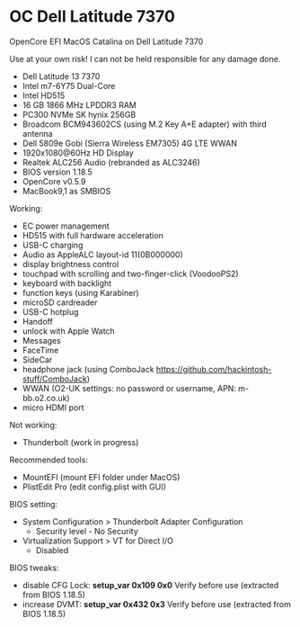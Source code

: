 # OC Dell Latitude 7370
OpenCore EFI MacOS Catalina on Dell Latitude 7370

Use at your own risk! I can not be held responsible for any damage done.

- Dell Latitude 13 7370
- Intel m7-6Y75 Dual-Core
- Intel HD515
- 16 GB 1866 MHz LPDDR3 RAM
- PC300 NVMe SK hynix 256GB
- Broadcom BCM943602CS (using M.2 Key A+E adapter) with third antenna
- Dell 5809e Gobi (Sierra Wireless EM7305) 4G LTE WWAN
- 1920x1080@60Hz HD Display
- Realtek ALC256 Audio (rebranded as ALC3246)
- BIOS version 1.18.5
- OpenCore v0.5.9
- MacBook9,1 as SMBIOS


Working:
- EC power management
- HD515 with full hardware acceleration
- USB-C charging
- Audio as AppleALC layout-id 11(0B000000)
- display brightness control
- touchpad with scrolling and two-finger-click (VoodooPS2)
- keyboard with backlight
- function keys (using Karabiner)
- microSD cardreader
- USB-C hotplug
- Handoff
- unlock with Apple Watch
- Messages
- FaceTime
- SideCar
- headphone jack (using ComboJack https://github.com/hackintosh-stuff/ComboJack)
- WWAN (O2-UK settings: no password or username, APN: m-bb.o2.co.uk)
- micro HDMI port

Not working:
- Thunderbolt (work in progress)

Recommended tools:
- MountEFI (mount EFI folder under MacOS)
- PlistEdit Pro (edit config.plist with GUI)


BIOS setting:
- System Configuration > Thunderbolt Adapter Configuration
  - Security level - No Security
- Virtualization Support > VT for Direct I/O
  - Disabled

BIOS tweaks:

  - disable CFG Lock: **setup_var 0x109 0x0**   Verify before use (extracted from BIOS 1.18.5)
  - increase DVMT:    **setup_var 0x432 0x3**   Verify before use (extracted from BIOS 1.18.5)

